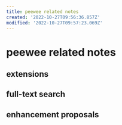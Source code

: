 ```yaml
---
title: peewee related notes
created: '2022-10-27T09:56:36.857Z'
modified: '2022-10-27T09:57:23.069Z'
---
```


# peewee related notes

## extensions

## full-text search

## enhancement proposals
